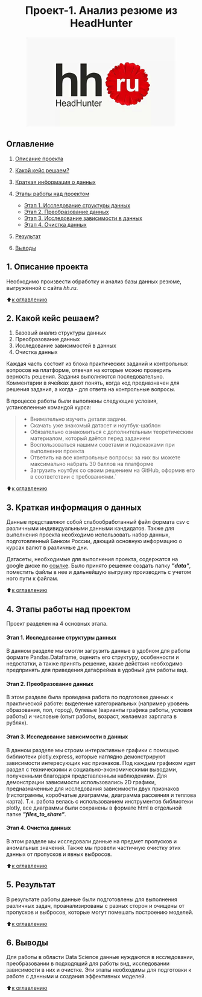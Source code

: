 # <center> Проект-1. Анализ резюме из HeadHunter

<center> <img src = https://raw.githubusercontent.com/AndreyRysistov/DatasetsForPandas/main/hh%20label.jpg alt="drawing" style="width:400px;"> </center>

## Оглавление  
1. [Описание проекта](https://github.com/SudarickovIlya/SF_DS_Ilya/tree/main/Project_1#1-%D0%BE%D0%BF%D0%B8%D1%81%D0%B0%D0%BD%D0%B8%D0%B5-%D0%BF%D1%80%D0%BE%D0%B5%D0%BA%D1%82%D0%B0)  
2. [Какой кейс решаем?](https://github.com/SudarickovIlya/SF_DS_Ilya/tree/main/Project_1#2-%D0%BA%D0%B0%D0%BA%D0%BE%D0%B9-%D0%BA%D0%B5%D0%B9%D1%81-%D1%80%D0%B5%D1%88%D0%B0%D0%B5%D0%BC)  
3. [Краткая информация о данных](https://github.com/SudarickovIlya/SF_DS_Ilya/tree/main/Project_1#3-%D0%BA%D1%80%D0%B0%D1%82%D0%BA%D0%B0%D1%8F-%D0%B8%D0%BD%D1%84%D0%BE%D1%80%D0%BC%D0%B0%D1%86%D0%B8%D1%8F-%D0%BE-%D0%B4%D0%B0%D0%BD%D0%BD%D1%8B%D1%85)  
4. [Этапы работы над проектом](https://github.com/SudarickovIlya/SF_DS_Ilya/tree/main/Project_1#4-%D1%8D%D1%82%D0%B0%D0%BF%D1%8B-%D1%80%D0%B0%D0%B1%D0%BE%D1%82%D1%8B-%D0%BD%D0%B0%D0%B4-%D0%BF%D1%80%D0%BE%D0%B5%D0%BA%D1%82%D0%BE%D0%BC)
    * [Этап 1. Исследование структуры данных](https://github.com/SudarickovIlya/SF_DS_Ilya/tree/main/Project_1#%D1%8D%D1%82%D0%B0%D0%BF-1-%D0%B8%D1%81%D1%81%D0%BB%D0%B5%D0%B4%D0%BE%D0%B2%D0%B0%D0%BD%D0%B8%D0%B5-%D1%81%D1%82%D1%80%D1%83%D0%BA%D1%82%D1%83%D1%80%D1%8B-%D0%B4%D0%B0%D0%BD%D0%BD%D1%8B%D1%85)
    * [Этап 2. Преобразование данных](https://github.com/SudarickovIlya/SF_DS_Ilya/tree/main/Project_1#%D1%8D%D1%82%D0%B0%D0%BF-2-%D0%BF%D1%80%D0%B5%D0%BE%D0%B1%D1%80%D0%B0%D0%B7%D0%BE%D0%B2%D0%B0%D0%BD%D0%B8%D0%B5-%D0%B4%D0%B0%D0%BD%D0%BD%D1%8B%D1%85)
    * [Этап 3. Исследование зависимости в данных](https://github.com/SudarickovIlya/SF_DS_Ilya/tree/main/Project_1#%D1%8D%D1%82%D0%B0%D0%BF-3-%D0%B8%D1%81%D1%81%D0%BB%D0%B5%D0%B4%D0%BE%D0%B2%D0%B0%D0%BD%D0%B8%D0%B5-%D0%B7%D0%B0%D0%B2%D0%B8%D1%81%D0%B8%D0%BC%D0%BE%D1%81%D1%82%D0%B8-%D0%B2-%D0%B4%D0%B0%D0%BD%D0%BD%D1%8B%D1%85)
    * [Этап 4. Очистка данных](https://github.com/SudarickovIlya/SF_DS_Ilya/tree/main/Project_1#%D1%8D%D1%82%D0%B0%D0%BF-4-%D0%BE%D1%87%D0%B8%D1%81%D1%82%D0%BA%D0%B0-%D0%B4%D0%B0%D0%BD%D0%BD%D1%8B%D1%85)

5. [Результат](https://github.com/SudarickovIlya/SF_DS_Ilya/tree/main/Project_1#5-%D1%80%D0%B5%D0%B7%D1%83%D0%BB%D1%8C%D1%82%D0%B0%D1%82)    
6. [Выводы](https://github.com/SudarickovIlya/SF_DS_Ilya/tree/main/Project_1#6-%D0%B2%D1%8B%D0%B2%D0%BE%D0%B4%D1%8B) 

## 1. Описание проекта    
Необходимо произвести обработку и анализ базы данных резюме, выгруженной с сайта *hh.ru*.

:arrow_up:[к оглавлению](https://github.com/SudarickovIlya/SF_DS_Ilya/blob/main/Project_1/README.md#%D0%BE%D0%B3%D0%BB%D0%B0%D0%B2%D0%BB%D0%B5%D0%BD%D0%B8%D0%B5)


## 2. Какой кейс решаем?    
1. Базовый анализ структуры данных
2. Преобразование данных
3. Исследование зависимостей в данных
4. Очистка данных

Каждая часть состоит из блока практических заданий и контрольных вопросов на платформе, отвечая на которые можно проверить верность решения. Задания выполняются последовательно. Комментарии в ячейках дают понять, когда код предназначен для решения задания, а когда - для ответа на контрольные вопросы.

В процессе работы были выполнены следующие условия, установленные командой курса:
>* Внимательно изучить детали задачи.
>* Скачать уже знакомый датасет и ноутбук-шаблон
>* Обязательно ознакомиться с дополнительным теоретическим материалом, который даётся перед заданием
>* Воспользоваться нашими советами и подсказками при выполнении проекта
>* Ответить на все контрольные вопросы: за них вы можете максимально набрать 30 баллов на платформе
>* Загрузить ноутбук со своим решением на GitHub, оформив его в соответствии с требованиями.`

:arrow_up:[к оглавлению](https://github.com/SudarickovIlya/SF_DS_Ilya/blob/main/Project_1/README.md#%D0%BE%D0%B3%D0%BB%D0%B0%D0%B2%D0%BB%D0%B5%D0%BD%D0%B8%D0%B5)

## 3. Краткая информация о данных
Данные представляют собой слабообработанный файл формата csv с различными индивидуальными данными кандидатов. 
Также для выполнения проекта необходимо использовать набор данных, подготовленный Банком России, дающий основную информацию о курсах валют в различные дни.

Датасеты, необходимые для выполнения проекта, содержатся на google диске по [ссылке](https://drive.google.com/drive/folders/1LD9_G3tfzdMQ2CoHtB7RnyW9EGmUmxJE?hl=ru). Было принято решение создать папку ***"data"***, поместить файлы в нее и дальнейшую выгрузку производить с учетом ного пути к файлам.
  
:arrow_up:[к оглавлению](https://github.com/SudarickovIlya/SF_DS_Ilya/blob/main/Project_1/README.md#%D0%BE%D0%B3%D0%BB%D0%B0%D0%B2%D0%BB%D0%B5%D0%BD%D0%B8%D0%B5)


## 4. Этапы работы над проектом  
Проект разделен на 4 основных этапа.

#### Этап 1. Исследование структуры данных
В данном разделе мы смогли загрузить данные в удобном для работы формате Pandas.Dataframe, оценить его структуру, особенности и недостатки, а также принять решение, какие действия необходимо предпринять для приведения датафрейма в удобный для работы вид.

#### Этап 2. Преобразование данных
В этом разделе была проведена работа по подготовке данных к практической работе: выделение категориальных (например уровень образования, пол, город), булевые (варианты графика работы, условия работы) и числовые (опыт работы, возраст, желаемая зарплата в рублях).

#### Этап 3. Исследование зависимости в данных
В данном разделе мы строим интерактивные графики с помощью библиотеки plotly.express, которые наглядно демонстрируют зависимости интересующих нас признаков. Под каждым графиком идет раздел с техническими и социально-экономическими выводами, полученными благодаря представленным наблюдениям.
Для демонстрации зависимости использовались 2D графики, предназначенные для исследования зависимости двух признаков (гистограммы, коробчатые диаграммы, диаграмма рассеяния и теплова карта). Т.к. работа велась с использованием инструментов библиотеки plotly, все диаграммы были сохранены в формате html в отдельной папке ***"files_to_share"***.


#### Этап 4. Очистка данных
В этом разделе мы исследовали данные на предмет пропусков и аномальных значений. Также мы провели частичную очистку этих данных от пропусков и явных выбросов.

:arrow_up:[к оглавлению](https://github.com/SudarickovIlya/SF_DS_Ilya/blob/main/Project_1/README.md#%D0%BE%D0%B3%D0%BB%D0%B0%D0%B2%D0%BB%D0%B5%D0%BD%D0%B8%D0%B5)


## 5. Результат 
В результате работы данные были подготовлены для выполнения различных задач, проанализированы с разных сторон и очищены от пропусков и выбросов, которые могут помешать построению моделей.

:arrow_up:[к оглавлению](https://github.com/SudarickovIlya/SF_DS_Ilya/blob/main/Project_1/README.md#%D0%BE%D0%B3%D0%BB%D0%B0%D0%B2%D0%BB%D0%B5%D0%BD%D0%B8%D0%B5)


## 6. Выводы
Для работы в области Data Science данные нуждаются в исследовании, преобразовании в подходящий для работы вид, исследовании зависимости в них и очистке. Эти этапы необходимы для подготовки к работе с данными и создания эффективных моделей.

:arrow_up:[к оглавлению](https://github.com/SudarickovIlya/SF_DS_Ilya/blob/main/Project_1/README.md#%D0%BE%D0%B3%D0%BB%D0%B0%D0%B2%D0%BB%D0%B5%D0%BD%D0%B8%D0%B5)